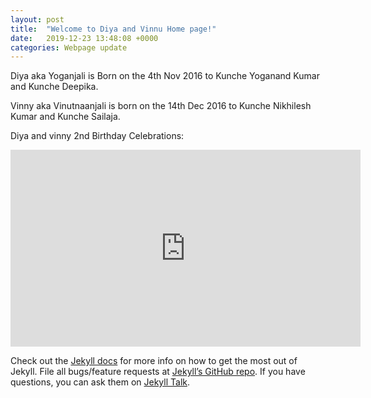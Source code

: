 ```yaml
---
layout: post
title:  "Welcome to Diya and Vinnu Home page!"
date:   2019-12-23 13:48:08 +0000
categories: Webpage update
---
```

Diya aka Yoganjali is Born on the 4th Nov 2016 to Kunche Yoganand Kumar and Kunche Deepika.

Vinny aka Vinutnaanjali is born on the 14th Dec 2016 to Kunche Nikhilesh Kumar and Kunche Sailaja.

Diya and vinny 2nd Birthday Celebrations:

<iframe width="560" height="315" src="https://www.youtube.com/embed/ff95KPeiWJU" frameborder="0" allow="accelerometer; autoplay; encrypted-media; gyroscope; picture-in-picture" allowfullscreen></iframe>

Check out the [Jekyll docs][jekyll-docs] for more info on how to get the most out of Jekyll. File all bugs/feature requests at [Jekyll’s GitHub repo][jekyll-gh]. If you have questions, you can ask them on [Jekyll Talk][jekyll-talk].

[jekyll-docs]: http://jekyllrb.com/docs/home
[jekyll-gh]:   https://github.com/jekyll/jekyll
[jekyll-talk]: https://talk.jekyllrb.com/
